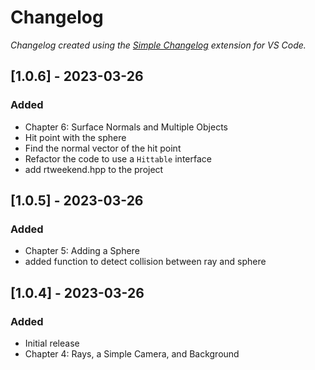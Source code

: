 # Changelog

*Changelog created using the [Simple Changelog](https://marketplace.visualstudio.com/items?itemName=tobiaswaelde.vscode-simple-changelog) extension for VS Code.*

## [1.0.6] - 2023-03-26

### Added

- Chapter 6: Surface Normals and Multiple Objects
- Hit point with the sphere
- Find the normal vector of the hit point
- Refactor the code to use a `Hittable` interface
- add rtweekend.hpp to the project

## [1.0.5] - 2023-03-26

### Added

- Chapter 5: Adding a Sphere
- added function to detect collision between ray and sphere


## [1.0.4] - 2023-03-26

### Added

- Initial release
- Chapter 4: Rays, a Simple Camera, and Background